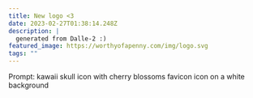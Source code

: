 ```yaml
---
title: New logo <3
date: 2023-02-27T01:38:14.248Z
description: |
  generated from Dalle-2 :)
featured_image: https://worthyofapenny.com/img/logo.svg
tags: ""
---
```

Prompt: kawaii skull icon with cherry blossoms favicon icon on a white background